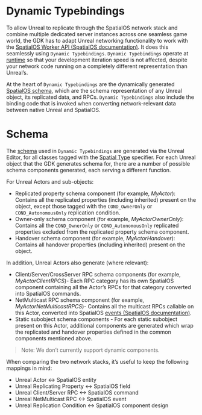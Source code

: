 # Dynamic Typebindings
To allow Unreal to replicate through the SpatialOS network stack and combine multiple dedicated server instances across one seamless game world, the GDK has to adapt Unreal networking functionality to work with the [SpatialOS Worker API (SpatialOS documentation)](https://docs.improbable.io/reference/latest/capi/introduction). It does  this seamlessly using `Dynamic Typebindings`. `Dynamic Typebindings` operate at [runtime]({{urlRoot}}/content/glossary#spatialos-runtime) so that your development iteration speed is not affected, despite your network code running on a completely different representation than Unreal’s.

At the heart of `Dynamic Typebindings` are the dynamically generated [SpatialOS schema]({{urlRoot}}/content/glossary#schema), which are the schema representation of any Unreal object, its replicated data, and RPCs. `Dynamic Typebindings` also include the binding code that is invoked when converting network-relevant data between native Unreal and SpatialOS.

# Schema
The [schema]({{urlRoot}}/content/glossary#schema) used in `Dynamic Typebindings` are generated via the Unreal Editor, for all classes tagged with the [Spatial Type]({{urlRoot}}/content/spatial-type) specifier. For each Unreal object that the GDK generates schema for, there are a number of possible schema components generated, each serving a different function.

For Unreal Actors and sub-objects:

* Replicated property schema component (for example, _MyActor_): Contains all the replicated properties (including inherited) present on the object, except those tagged with the `COND_OwnerOnly` or `COND_AutonomousOnly` replication condition.
* Owner-only schema component (for example, _MyActorOwnerOnly_): Contains all the `COND_OwnerOnly` or `COND_AutonomousOnly` replicated properties excluded from the replicated property schema component.
* Handover schema component (for example, _MyActorHandover_): Contains all handover properties (including inherited) present on the object.

In addition, Unreal Actors also generate (where relevant):

* Client/Server/CrossServer RPC schema components (for example, _MyActorClientRPCS_)- Each RPC category has its own SpatialOS component containing all the Actor’s RPCs for that category converted into SpatialOS commands.
* NetMulticast RPC schema component (for example, _MyActorNetMulticastRPCS_)- Contains all the multicast RPCs callable on this Actor, converted into SpatialOS [events (SpatialOS documentation)](https://docs.improbable.io/reference/latest/shared/glossary#event).
* Static subobject schema components - For each static subobject present on this Actor, additional components are generated which wrap the replicated and handover properties defined in the common components mentioned above.

> Note: We don’t currently support dynamic components.

When comparing the two network stacks, it’s useful to keep the following mappings in mind:

* Unreal Actor <-> SpatialOS entity
* Unreal Replicating Property <-> SpatialOS field
* Unreal Client/Server RPC <-> SpatialOS command
* Unreal NetMulticast RPC <-> SpatialOS event
* Unreal Replication Condition <-> SpatialOS component design